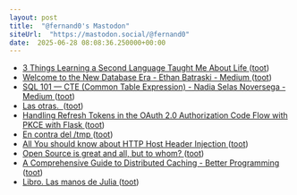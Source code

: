 ```yaml
---
layout: post
title:  "@fernand0's Mastodon"
siteUrl:  "https://mastodon.social/@fernand0"
date:  2025-06-28 08:08:36.250000+00:00
---
```

*  [3 Things Learning a Second Language Taught Me About Life ](https://medium.com/@isabellamartin/3-things-learning-a-second-language-taught-me-about-life-96b1fd95dcb) ([toot](https://mastodon.social/@fernand0/114759966146449723))
*  [Welcome to the New Database Era - Ethan Batraski - Medium ](https://medium.com/@ethanjb/welcome-to-the-new-database-era-f4f8c8c407e) ([toot](https://mastodon.social/@fernand0/114758425683708451))
*  [SQL 101 — CTE (Common Table Expression) - Nadia Selas Noversega - Medium ](https://nadiaslnv.medium.com/sql-101-cte-common-table-expression-b6ccef99062) ([toot](https://mastodon.social/@fernand0/114756486135326517))
*  [Las otras.  ](https://avecesunafoto.wordpress.com/2025/06/27/las-otras) ([toot](https://mastodon.social/@fernand0/114756468378278085))
*  [Handling Refresh Tokens in the OAuth 2.0 Authorization Code Flow with PKCE with Flask ](https://dev.to/xdevs/handling-refresh-tokens-in-the-oauth-20-authorization-code-flow-with-pkce-with-flask-481) ([toot](https://mastodon.social/@fernand0/114756257168473077))
*  [En contra del /tmp ](http://fernand0.github.io//contra-tmp) ([toot](https://mastodon.social/@fernand0/114756084138852148))
*  [All You should know about HTTP Host Header Injection ](https://dev.to/nathan20/all-you-should-know-about-http-host-header-injection-18i) ([toot](https://mastodon.social/@fernand0/114755933959304898))
*  [Open Source is great and all, but to whom? ](https://dev.to/hunghvu/open-source-is-great-and-all-but-to-whom-3p1) ([toot](https://mastodon.social/@fernand0/114755852111487370))
*  [A Comprehensive Guide to Distributed Caching - Better Programming ](https://medium.com/better-programming/a-comprehensive-guide-to-distributed-caching-471a0319ed3) ([toot](https://mastodon.social/@fernand0/114755022741439766))
*  [Libro. Las manos de Julia ](https://fotografiasenmovimiento.wordpress.com/2025/06/27/libro-las-manos-de-julia) ([toot](https://mastodon.social/@fernand0/114754860253395898))
